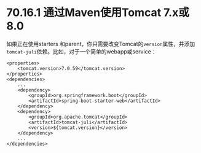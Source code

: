 # 70.16.1 通过Maven使用Tomcat 7.x或8.0

如果正在使用starters 和parent，你只需要改变Tomcat的`version`属性，并添加`tomcat-juli`依赖。比如，对于一个简单的webapp或service：

```markup
<properties>
    <tomcat.version>7.0.59</tomcat.version>
</properties>
<dependencies>
    ...
    <dependency>
        <groupId>org.springframework.boot</groupId>
        <artifactId>spring-boot-starter-web</artifactId>
    </dependency>
    <dependency>
        <groupId>org.apache.tomcat</groupId>
        <artifactId>tomcat-juli</artifactId>
        <version>${tomcat.version}</version>
    </dependency>
    ...
</dependencies>
```

